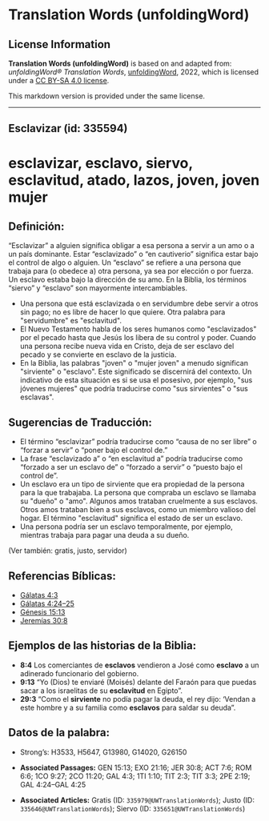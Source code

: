 # Translation Words (unfoldingWord)

## License Information

**Translation Words (unfoldingWord)** is based on and adapted from: _unfoldingWord® Translation Words_, [unfoldingWord](https://unfoldingword.org/utw), 2022, which is licensed under a [CC BY-SA 4.0 license](https://creativecommons.org/licenses/by-sa/4.0/legalcode.en).

This markdown version is provided under the same license.



--------------------------------

## Esclavizar (id: 335594)

esclavizar, esclavo, siervo, esclavitud, atado, lazos, joven, joven mujer
=========================================================================

Definición:
-----------

“Esclavizar” a alguien significa obligar a esa persona a servir a un amo o a un país dominante. Estar “esclavizado” o “en cautiverio” significa estar bajo el control de algo o alguien. Un “esclavo” se refiere a una persona que trabaja para (o obedece a) otra persona, ya sea por elección o por fuerza. Un esclavo estaba bajo la dirección de su amo. En la Biblia, los términos “siervo” y “esclavo” son mayormente intercambiables.

* Una persona que está esclavizada o en servidumbre debe servir a otros sin pago; no es libre de hacer lo que quiere. Otra palabra para "servidumbre" es "esclavitud".
* El Nuevo Testamento habla de los seres humanos como "esclavizados" por el pecado hasta que Jesús los libera de su control y poder. Cuando una persona recibe nueva vida en Cristo, deja de ser esclavo del pecado y se convierte en esclavo de la justicia.
* En la Biblia, las palabras "joven" o "mujer joven" a menudo significan "sirviente" o "esclavo". Este significado se discernirá del contexto. Un indicativo de esta situación es si se usa el posesivo, por ejemplo, "sus jóvenes mujeres" que podría traducirse como "sus sirvientes" o "sus esclavas".

Sugerencias de Traducción:
--------------------------

* El término “esclavizar” podría traducirse como “causa de no ser libre” o “forzar a servir” o “poner bajo el control de.”
* La frase “esclavizado a” o “en esclavitud a” podría traducirse como “forzado a ser un esclavo de” o “forzado a servir” o “puesto bajo el control de”.
* Un esclavo era un tipo de sirviente que era propiedad de la persona para la que trabajaba. La persona que compraba un esclavo se llamaba su "dueño" o "amo". Algunos amos trataban cruelmente a sus esclavos. Otros amos trataban bien a sus esclavos, como un miembro valioso del hogar. El término "esclavitud" significa el estado de ser un esclavo.
* Una persona podría ser un esclavo temporalmente, por ejemplo, mientras trabaja para pagar una deuda a su dueño.

(Ver también: gratis, justo, servidor)

Referencias Bíblicas:
---------------------

* [Gálatas 4:3](https://ref.ly/Gal4:3)
* [Gálatas 4:24–25](https://ref.ly/Gal4:24-Gal4:25)
* [Génesis 15:13](https://ref.ly/Gen15:13)
* [Jeremías 30:8](https://ref.ly/Jer30:8)

Ejemplos de las historias de la Biblia:
---------------------------------------

* **8:4** Los comerciantes de **esclavos** vendieron a José como **esclavo** a un adinerado funcionario del gobierno.
* **9:13** “Yo (Dios) te enviaré (Moisés) delante del Faraón para que puedas sacar a los israelitas de su **esclavitud** en Egipto”.
* **29:3** “Como el **sirviente** no podía pagar la deuda, el rey dijo: ‘Vendan a este hombre y a su familia como **esclavos** para saldar su deuda”.

Datos de la palabra:
--------------------

* Strong’s: H3533, H5647, G13980, G14020, G26150

* **Associated Passages:** GEN 15:13; EXO 21:16; JER 30:8; ACT 7:6; ROM 6:6; 1CO 9:27; 2CO 11:20; GAL 4:3; 1TI 1:10; TIT 2:3; TIT 3:3; 2PE 2:19; GAL 4:24–GAL 4:25
* **Associated Articles:** Gratis (ID: `335979@UWTranslationWords`); Justo (ID: `335646@UWTranslationWords`); Siervo (ID: `335651@UWTranslationWords`)

